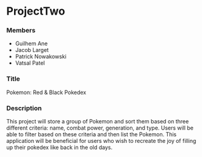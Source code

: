 # ProjectTwo
  
### Members

- Guilhem Ane
- Jacob Larget
- Patrick Nowakowski
- Vatsal Patel

### Title

Pokemon: Red & Black Pokedex

### Description

This project will store a group of Pokemon and sort them based on three different criteria: name, combat power, generation, and type.
Users will be able to filter based on these criteria and then list the Pokemon.
This application will be beneficial for users who wish to recreate the joy of filling up their pokedex like back in the old days.
